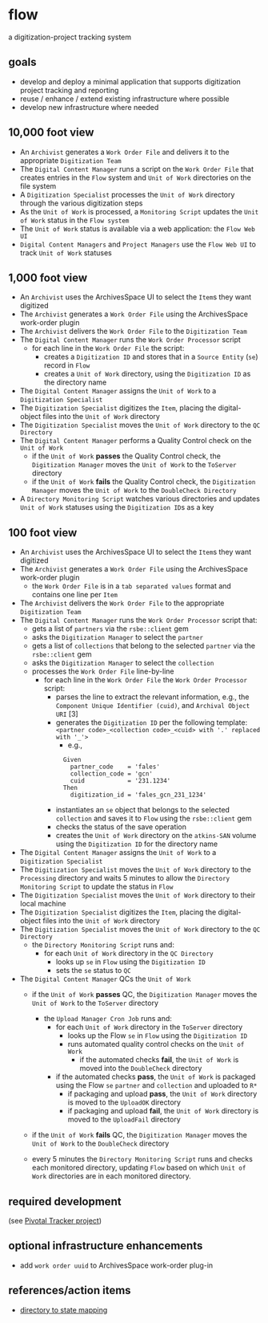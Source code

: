 # flow
a digitization-project tracking system

## goals
* develop and deploy a minimal application that supports digitization project tracking and reporting
* reuse / enhance / extend existing infrastructure where possible
* develop new infrastructure where needed


## 10,000 foot view
* An `Archivist` generates a `Work Order File` and delivers it to the appropriate `Digitization Team`
* The `Digital Content Manager` runs a script on the `Work Order File` that creates entries in the `Flow` system and `Unit of Work` directories on the file system
* A `Digitization Specialist` processes the `Unit of Work` directory through the various digitization steps
* As the `Unit of Work` is processed, a `Monitoring Script` updates the `Unit of Work` status in the `Flow system`
* The `Unit of Work` status is available via a web application: the `Flow Web UI`
* `Digital Content Managers` and `Project Managers` use the `Flow Web UI` to track `Unit of Work` statuses

## 1,000 foot view
* An `Archivist` uses the ArchivesSpace UI to select the `Item`s they want digitized
* The `Archivist` generates a `Work Order File` using the ArchivesSpace work-order plugin
* The `Archivist` delivers the `Work Order File` to the `Digitization Team` 
* The `Digital Content Manager` runs the `Work Order Processor` script
  * for each line in the `Work Order File` the script:
    * creates a `Digitization ID` and stores that in a `Source Entity` (`se`) record in `Flow`
    * creates a `Unit of Work` directory, using the `Digitization ID` as the directory name
* The `Digital Content Manager` assigns the `Unit of Work` to a `Digitization Specialist`
* The `Digitization Specialist` digitizes the `Item`, placing the digital-object files into the `Unit of Work` directory
* The `Digitization Specialist` moves the `Unit of Work` directory to the `QC Directory`
* The `Digital Content Manager` performs a Quality Control check on the `Unit of Work`
  * if the `Unit of Work` **passes** the Quality Control check, the `Digitization Manager` moves the `Unit of Work` to the `ToServer` directory
  * if the `Unit of Work` **fails** the Quality Control check, the `Digitization Manager` moves the `Unit of Work` to the `DoubleCheck Directory` 
* A `Directory Monitoring Script` watches various directories and updates `Unit of Work` statuses using the `Digitization ID`s as a key

## 100 foot view
* An `Archivist` uses the ArchivesSpace UI to select the `Item`s they want digitized
* The `Archivist` generates a `Work Order File` using the ArchivesSpace work-order plugin
  * the `Work Order File` is in a `tab separated values` format and contains one line per `Item`
* The `Archivist` delivers the `Work Order File` to the appropriate `Digitization Team`
* The `Digital Content Manager` runs the `Work Order Processor` script that:
  * gets a list of `partners` via the `rsbe::client` gem
  * asks the `Digitization Manager` to select the `partner`
  * gets a list of `collections` that belong to the selected `partner` via the `rsbe::client` gem
  * asks the `Digitization Manager` to select the `collection`
  * processes the `Work Order File` line-by-line
    * for each line in the `Work Order File` the `Work Order Processor` script:
      * parses the line to extract the relevant information, e.g.,  the `Component Unique Identifier (cuid)`, and `Archival Object URI` [3]
      * generates the `Digitization ID` per the following template: ```<partner code>_<collection code>_<cuid> with '.' replaced with '_'>```
        * e.g.,
	    ```
          Given
            partner_code    = 'fales'
		    collection_code = 'gcn'
		    cuid            = '231.1234'
		  Then
		    digitization_id = 'fales_gcn_231_1234'
	    ```
      * instantiates an `se` object that belongs to the selected `collection` and saves it to `Flow` using the `rsbe::client` gem
      * checks the status of the save operation
      * creates the `Unit of Work` directory on the `atkins-SAN` volume using the `Digitization ID` for the directory name
* The `Digital Content Manager` assigns the `Unit of Work` to a `Digitization Specialist`
* The `Digitization Specialist` moves the `Unit of Work` directory to the `Processing` directory and waits 5 minutes to allow the `Directory Monitoring Script` to update the status in `Flow`
* The `Digitization Specialist` moves the `Unit of Work` directory to their local machine
* The `Digitization Specialist` digitizes the `Item`, placing the digital-object files into the `Unit of Work` directory
* The `Digitization Specialist` moves the `Unit of Work` directory to the `QC Directory`
  * the `Directory Monitoring Script` runs and:
    * for each `Unit of Work` directory in the `QC Directory`
      * looks up `se` in `Flow` using the `Digitization ID` 
      * sets the `se` status to `QC`
* The `Digital Content Manager` QCs the `Unit of Work`
  * if the `Unit of Work` **passes** QC, the `Digitization Manager` moves the `Unit of Work` to the `ToServer` directory
    * the `Upload Manager Cron Job` runs and:
      * for each `Unit of Work` directory in the `ToServer` directory
        * looks up the Flow `se` in `Flow` using the `Digitization ID` 
        * runs automated quality control checks on the `Unit of Work`
          * if the automated checks **fail**, the `Unit of Work` is moved into the `DoubleCheck` directory
	  * if the automated checks **pass**, the `Unit of Work` is packaged using the Flow `se` `partner` and `collection` and uploaded to `R*`
	    * if packaging and upload **pass**, the `Unit of Work` directory is moved to the `UploadOK` directory
	    * if packaging and upload **fail**, the `Unit of Work` directory is moved to the `UploadFail` directory

  * if the `Unit of Work` **fails** QC, the `Digitization Manager` moves the `Unit of Work` to the `DoubleCheck` directory

  * every 5 minutes the `Directory Monitoring Script` runs and checks each monitored directory, updating `Flow` based on which `Unit of Work` directories are in each monitored directory.
  
## required development
(see [Pivotal Tracker project](https://www.pivotaltracker.com/n/projects/1362644))

## optional infrastructure enhancements
* add `work order uuid` to ArchivesSpace work-order plug-in

## references/action items
* [directory to state mapping](DIR-TO-STATE-MAPPING.md)

